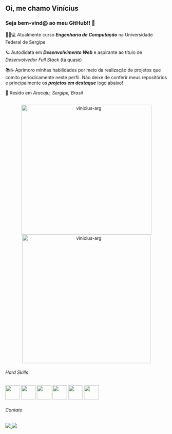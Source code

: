 ## Oi, me chamo Vinícius
### Seja bem-vind@ ao meu GitHub!! 🤝

<div>
  <p>👨‍🎓💻 Atualmente curso <em><strong>Engenharia de Computação</strong></em> na Universidade Federal de Sergipe</p>
  <p>🪐 Autodidata em <em><strong>Desenvolvimento Web</strong></em> e aspirante ao título de <em>Desenvolvedor Full Stack</em> (tá quase)</p>
  <p>📚☕️ Aprimoro minhas habilidades por meio da realização de projetos que comito periodicamente neste perfil. Não deixe de conferir meus repositórios e principalmente os <em><strong>projetos em destaque</strong></em> logo abaixo!</p>
  <p>🏡 Resido em <em>Aracaju, Sergipe, Brasil</em></p>
</div>

##

<div align="center">
  <img src="https://github-readme-stats.vercel.app/api?username=vinicius-arg&show_icons=true&locale=en&theme=midnight-purple&hide_border=true" alt="vinicius-arg" width="405px"/>
  <img src="https://github-readme-stats.vercel.app/api/top-langs?username=vinicius-arg&show_icons=true&locale=en&layout=compact&theme=midnight-purple&hide_border=true" alt="vinicius-arg" width="400px"/>
</div>

###### Hard Skills

<div>
  <img src="https://cdn.jsdelivr.net/gh/devicons/devicon/icons/html5/html5-plain-wordmark.svg" width="45px" />
  <img src="https://cdn.jsdelivr.net/gh/devicons/devicon/icons/css3/css3-plain-wordmark.svg" width="45px" />
  <img src="https://cdn.jsdelivr.net/gh/devicons/devicon/icons/javascript/javascript-plain.svg" width="45px" />
  <img src="https://cdn.jsdelivr.net/gh/devicons/devicon/icons/nodejs/nodejs-original.svg" width="45px" />
  <img src="https://cdn.jsdelivr.net/gh/devicons/devicon/icons/express/express-original.svg" width="45px" />
  <img src="https://cdn.jsdelivr.net/gh/devicons/devicon/icons/mongodb/mongodb-plain-wordmark.svg" width="45px" />
</div>

###### Contato

<div>
  <a href="mailto:j.vinicius.arg@gmail.com" target="_blank">
    <img src="https://img.shields.io/badge/Gmail-D14836?style=for-the-badge&logo=gmail&logoColor=white">
  </a>
  <a href="#">
    <img src="https://img.shields.io/badge/LinkedIn-0077B5?style=for-the-badge&logo=linkedin&logoColor=white">
  </a>
</div>
